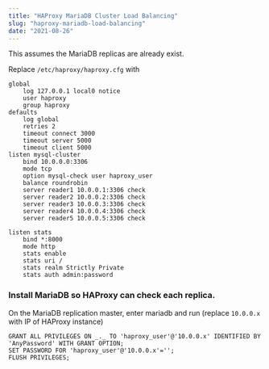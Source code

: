 ```yaml
---
title: "HAProxy MariaDB Cluster Load Balancing"
slug: "haproxy-mariadb-load-balancing"
date: "2021-08-26"
---
```


This assumes the MariaDB replicas are already exist.

Replace `/etc/haproxy/haproxy.cfg` with

```
global
    log 127.0.0.1 local0 notice
    user haproxy
    group haproxy
defaults
    log global
    retries 2
    timeout connect 3000
    timeout server 5000
    timeout client 5000
listen mysql-cluster
    bind 10.0.0.0:3306
    mode tcp
    option mysql-check user haproxy_user
    balance roundrobin
    server reader1 10.0.0.1:3306 check
    server reader2 10.0.0.2:3306 check
    server reader3 10.0.0.3:3306 check
    server reader4 10.0.0.4:3306 check
    server reader5 10.0.0.5:3306 check

listen stats
    bind *:8000
    mode http
    stats enable
    stats uri /
    stats realm Strictly Private
    stats auth admin:password
```

### Install MariaDB so HAProxy can check each replica.

On the MariaDB replication master, enter mariadb and run (replace `10.0.0.x` with IP of HAProxy instance)

```
GRANT ALL PRIVILEGES ON _._ TO 'haproxy_user'@'10.0.0.x' IDENTIFIED BY 'AnyPassword' WITH GRANT OPTION; 
SET PASSWORD FOR 'haproxy_user'@'10.0.0.x'='';
FLUSH PRIVILEGES;
```